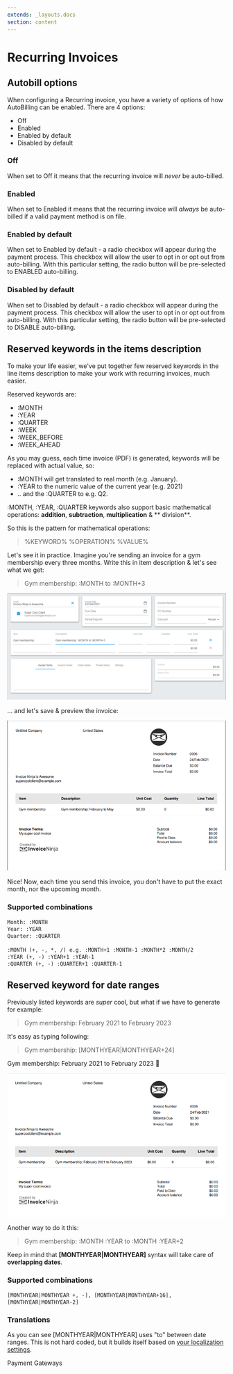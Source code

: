 ```yaml
---
extends: _layouts.docs 
section: content
---
```


# Recurring Invoices

## Autobill options

When configuring a Recurring invoice, you have a variety of options of how AutoBilling can be enabled. There are 4 options:

- Off
- Enabled
- Enabled by default
- Disabled by default

### Off

When set to Off it means that the recurring invoice will _never_ be auto-billed.

### Enabled

When set to Enabled it means that the recurring invoice will _always_ be auto-billed if a valid payment method is on file.

### Enabled by default

When set to Enabled by default - a radio checkbox will appear during the payment process. This checkbox will allow the user to opt in or opt out from auto-billing. With this particular setting, the radio button will be pre-selected to ENABLED auto-billing.

### Disabled by default

When set to Disabled by default - a radio checkbox will appear during the payment process. This checkbox will allow the user to opt in or opt out from auto-billing. With this particular setting, the radio button will be pre-selected to DISABLE auto-billing.

## Reserved keywords in the items description

To make your life easier, we've put together few reserved keywords in the line items description to make your work with
recurring invoices, much easier.

Reserved keywords are:

- :MONTH
- :YEAR
- :QUARTER
- :WEEK
- :WEEK_BEFORE
- :WEEK_AHEAD 

As you may guess, each time invoice (PDF) is generated, keywords will be replaced with actual value, so:

- :MONTH will get translated to real month (e.g. January).
- :YEAR to the numeric value of the current year (e.g. 2021)
- .. and the :QUARTER to e.g. Q2.

:MONTH, :YEAR, :QUARTER keywords also support basic mathematical operations: **addition**, **subtraction**, **multiplication** & **
division**.

So this is the pattern for mathematical operations:

> %KEYWORD% %OPERATION% %VALUE%

Let's see it in practice. Imagine you're sending an invoice for a gym membership every three months. Write this in item
description & let's see what we get: 

> Gym membership: :MONTH to :MONTH+3

![alt text](/assets/images/recurring_invoices/reserved-keywords-step-one.png "Typing reserved keys in description")

... and let's save & preview the invoice:

![alt text](/assets/images/recurring_invoices/reserved-keywords-pdf.png "Screenshot of PDF")

Nice! Now, each time you send this invoice, you don't have to put the exact month, nor the upcoming month.

### Supported combinations
```
Month: :MONTH
Year: :YEAR
Quarter: :QUARTER

:MONTH (+, -, *, /) e.g. :MONTH+1 :MONTH-1 :MONTH*2 :MONTH/2
:YEAR (+, -) :YEAR+1 :YEAR-1
:QUARTER (+, -) :QUARTER+1 :QUARTER-1
```

## Reserved keyword for date ranges

Previously listed keywords are *super* cool, but what if we have to generate for example:

> Gym membership: February 2021 to February 2023

It's easy as typing following:
> Gym membership: [MONTHYEAR|MONTHYEAR+24]

Gym membership: February 2021 to February 2023 🎉

![alt text](/assets/images/recurring_invoices/reserved-keywords-monthyear-preview.png "Screenshot of PDF")

Another way to do it this:
> Gym membership: :MONTH :YEAR to :MONTH :YEAR+2

Keep in mind that **[MONTHYEAR|MONTHYEAR]** syntax will take care of **overlapping dates**.

###  Supported combinations
```
[MONTHYEAR|MONTHYEAR +, -], [MONTHYEAR|MONTHYEAR+16], [MONTHYEAR|MONTHYEAR-2]
```

### Translations
As you can see [MONTHYEAR|MONTHYEAR] uses "to" between date ranges. This is not hard coded, but it builds itself based on [your localization settings](/docs/settings/#localization).


<x-next url=/docs/gateways>Payment Gateways</x-next>